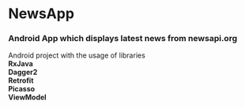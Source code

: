 # NewsApp
### Android App which displays latest news from **newsapi.org**

Android project with the usage of libraries</br>
 **RxJava**</br>
 **Dagger2**</br>
 **Retrofit**</br>
 **Picasso**</br>
 **ViewModel**</br>
